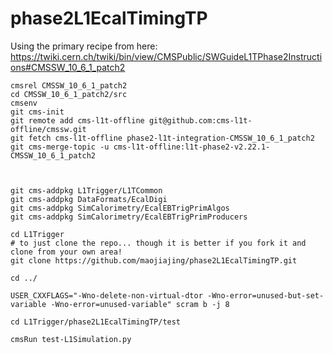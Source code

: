 # phase2L1EcalTimingTP
Using the primary recipe from here:
https://twiki.cern.ch/twiki/bin/view/CMSPublic/SWGuideL1TPhase2Instructions#CMSSW_10_6_1_patch2
```
cmsrel CMSSW_10_6_1_patch2
cd CMSSW_10_6_1_patch2/src
cmsenv
git cms-init
git remote add cms-l1t-offline git@github.com:cms-l1t-offline/cmssw.git
git fetch cms-l1t-offline phase2-l1t-integration-CMSSW_10_6_1_patch2
git cms-merge-topic -u cms-l1t-offline:l1t-phase2-v2.22.1-CMSSW_10_6_1_patch2



git cms-addpkg L1Trigger/L1TCommon
git cms-addpkg DataFormats/EcalDigi
git cms-addpkg SimCalorimetry/EcalEBTrigPrimAlgos
git cms-addpkg SimCalorimetry/EcalEBTrigPrimProducers

cd L1Trigger
# to just clone the repo... though it is better if you fork it and clone from your own area!
git clone https://github.com/maojiajing/phase2L1EcalTimingTP.git

cd ../

USER_CXXFLAGS="-Wno-delete-non-virtual-dtor -Wno-error=unused-but-set-variable -Wno-error=unused-variable" scram b -j 8

cd L1Trigger/phase2L1EcalTimingTP/test

cmsRun test-L1Simulation.py
```

